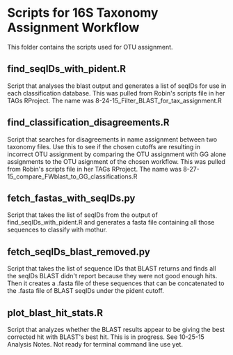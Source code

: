 Scripts for 16S Taxonomy Assignment Workflow
===

This folder contains the scripts used for OTU assignment.


find_seqIDs_with_pident.R
---

Script that analyses the blast output and generates a list of seqIDs for  use in each classification database.  This was pulled from Robin's scripts file in her TAGs RProject. The name was 8-24-15_Filter_BLAST_for_tax_assignment.R


find_classification_disagreements.R
---

Script that searches for disagreements in name assignment between two taxonomy files. Use this to see if the chosen cutoffs are resulting in incorrect OTU assignment by comparing the OTU assignment with GG alone assignments to the OTU asignment of the chosen workflow. This was pulled from Robin's scripts file in her TAGs RProject. The name was 8-27-15_compare_FWblast_to_GG_classifications.R


fetch_fastas_with_seqIDs.py
---

Script that takes the list of seqIDs from the output of find_seqIDs_with_pident.R and generates a fasta file containing all those sequences to classify with mothur.


fetch_seqIDs_blast_removed.py
---

Script that takes the list of sequence IDs that BLAST returns and finds all the seqIDs BLAST didn't report because they were not good enough hits. Then it creates a .fasta file of these sequences that can be concatenated to the .fasta file of BLAST seqIDs under the pident cutoff.


plot_blast_hit_stats.R
---

Script that analyzes whether the BLAST results appear to be giving the best corrected hit with BLAST's best hit.
This is in progress.  See 10-25-15 Analysis Notes.  Not ready for terminal command line use yet.